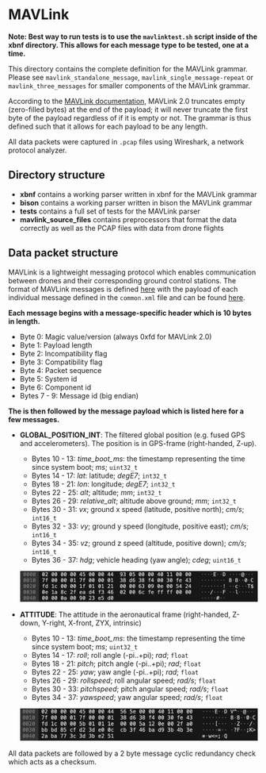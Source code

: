 # MAVLink

**Note: Best way to run tests is to use the `mavlinktest.sh` script inside of the xbnf directory. This allows for each message type to be tested, one at a time.**

This directory contains the complete definition for the MAVLink grammar. Please see `mavlink_standalone_message`, `mavlink_single_message-repeat` or `mavlink_three_messages` for smaller components of the MAVLink grammar.

According to the [MAVLink documentation](https://mavlink.io/en/guide/serialization.html), MAVLink 2.0 truncates empty (zero-filled bytes) at the end of the payload; it will never truncate the first byte of the payload regardless of if it is empty or not. The grammar is thus defined such that it allows for each payload to be any length.

All data packets were captured in `.pcap` files using Wireshark, a network protocol analyzer.

## Directory structure

* **xbnf** contains a working parser written in xbnf for the MAVLink grammar
* **bison** contains a working parser written in bison the MAVLink grammar
* **tests** contains a full set of tests for the MAVLink parser
* **mavlink_source_files** contains preprocessors that format the data correctly as well as the PCAP files with data from drone flights

## Data packet structure
MAVLink is a lightweight messaging protocol which enables communication between drones and their corresponding ground control stations.
The format of MAVLink messages is defined [here](https://mavlink.io/en/guide/serialization.html) with the payload of each individual message defined in the `common.xml` file and can be found [here](https://mavlink.io/en/messages/common.html).

**Each message begins with a message-specific header which is 10 bytes in length.**

* Byte 0: Magic value/version (always 0xfd for MAVLink 2.0)
* Byte 1: Payload length
* Byte 2: Incompatibility flag
* Byte 3: Compatibility flag
* Byte 4: Packet sequence
* Byte 5: System id
* Byte 6: Component id
* Bytes 7 - 9: Message id (big endian)

**The is then followed by the message payload which is listed here for a few messages.**

* **GLOBAL_POSITION_INT**: The filtered global position (e.g. fused GPS and accelerometers). The position is in GPS-frame (right-handed, Z-up).
  * Bytes 10 - 13: *time_boot_ms*: the timestamp representing the time since system boot; *ms*; `uint32_t`
  * Bytes 14 - 17: *lat*: latitude; *degE7*; `int32_t`
  * Bytes 18 - 21: *lon*: longitude; *degE7*; `int32_t`
  * Bytes 22 - 25: *alt*; altitude; *mm*; `int32_t`
  * Bytes 26 - 29: *relative_alt*; altitude above ground; *mm*; `int32_t`
  * Bytes 30 - 31: *vx*; ground x speed (latitude, positive north); *cm/s*; `int16_t`
  * Bytes 32 - 33: *vy*; ground y speed (longitude, positive east); *cm/s*; `int16_t`
  * Bytes 34 - 35: *vz*; ground z speed (altitude, positive down); *cm/s*; `int16_t`
  * Bytes 36 - 37: *hdg*; vehicle heading (yaw angle); *cdeg*; `uint16_t`
  
  ![GLOBAL_POSITION_INT](./.images/GPIImage.jpg)
  
* **ATTITUDE**: The attitude in the aeronautical frame (right-handed, Z-down, Y-right, X-front, ZYX, intrinsic)
  * Bytes 10 - 13: *time_boot_ms*: the timestamp representing the time since system boot; *ms*; `uint32_t`
  * Bytes 14 - 17: *roll*; roll angle (-pi..+pi); *rad*; `float`
  * Bytes 18 - 21: *pitch*; pitch angle (-pi..+pi); *rad*; `float`
  * Bytes 22 - 25: *yaw*; yaw angle (-pi..+pi); *rad*; `float`
  * Bytes 26 - 29: *rollspeed*; roll angular speed; *rad/s*; `float`
  * Bytes 30 - 33: *pitchspeed*; pitch angular speed; *rad/s*; `float`
  * Bytes 34 - 37: *yawspeed*; yaw angular speed; *rad/s*; `float`
  
  ![ATTITUDE](./.images/AttitudeImage.jpg)
  
All data packets are followed by a 2 byte message cyclic redundancy check which acts as a checksum.

